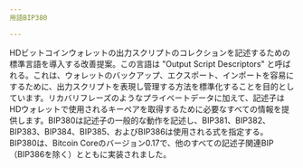 ```yaml
---
用語BIP380

---
```

HDビットコインウォレットの出力スクリプトのコレクションを記述するための標準言語を導入する改善提案。この言語は "Output Script Descriptors" と呼ばれる。これは、ウォレットのバックアップ、エクスポート、インポートを容易にするために、出力スクリプトを表現し管理する方法を標準化することを目的としています。リカバリフレーズのようなプライベートデータに加えて、記述子はHDウォレットで使用されるキーペアを取得するために必要なすべての情報を提供します。BIP380は記述子の一般的な動作を記述し、BIP381、BIP382、BIP383、BIP384、BIP385、およびBIP386は使用される式を指定する。BIP380は、Bitcoin Coreのバージョン0.17で、他のすべての記述子関連BIP（BIP386を除く）とともに実装されました。